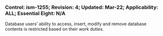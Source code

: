 ### Control: ism-1255; Revision: 4; Updated: Mar-22; Applicability: ALL; Essential Eight: N/A
<p>Database users’ ability to access, insert, modify and remove database contents is restricted based on their work duties.</p>